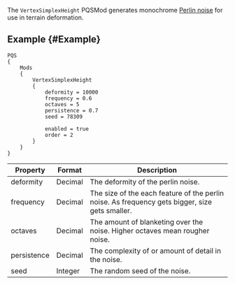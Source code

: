 The `VertexSimplexHeight` PQSMod generates monochrome [Perlin noise](/Prerequisites/datatypes.md) for use in terrain deformation.

## Example {#Example}
```
PQS
{
    Mods
    {
        VertexSimplexHeight
        {
            deformity = 10000
            frequency = 0.6
            octaves = 5
            persistence = 0.7
            seed = 78309

            enabled = true
            order = 2
        }
    }
}
```

|Property|Format|Description|
|--------|------|-----------|
|deformity|Decimal|The deformity of the perlin noise.|
|frequency|Decimal|The size of the each feature of the perlin noise. As frequency gets bigger, size gets smaller.|
|octaves|Decimal|The amount of blanketing over the noise. Higher octaves mean rougher noise.|
|persistence|Decimal|The complexity of or amount of detail in the noise.|
|seed|Integer|The random seed of the noise.|
